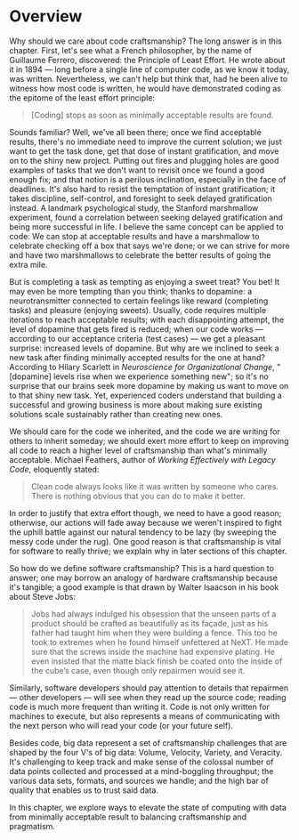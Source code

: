 # Overview

Why should we care about code craftsmanship? The long answer is in this chapter.
First, let's see what a French philosopher, by the name of Guillaume Ferrero,
discovered: the Principle of Least Effort. He wrote about it in 1894 — long
before a single line of computer code, as we know it today, was written.
Nevertheless, we can't help but think that, had he been alive to witness how
most code is written, he would have demonstrated coding as the epitome
of the least effort principle:
>[Coding] stops as soon as minimally acceptable results are found.

Sounds familiar? Well, we've all been there; once we find acceptable results,
there's no immediate need to improve the current solution; we just want to get
the task done, get that dose of instant gratification, and move on to the shiny
new project. Putting out fires and plugging holes are good examples of tasks
that we don't want to revisit once we found a good enough fix; and that notion
is a perilous inclination, especially in the face of deadlines. It's also hard
to resist the temptation of instant gratification; it takes discipline,
self-control, and foresight to seek delayed gratification instead.
A landmark psychological study, the Stanford marshmallow experiment,
found a correlation between seeking delayed gratification and being more
successful in life. I believe the same concept can be applied to code:
We can stop at acceptable results and have a marshmallow to celebrate
checking off a box that says we're done; or we can strive for more and have two
marshmallows to celebrate the better results of going the extra mile.

But is completing a task as tempting as enjoying a sweet treat? You bet!
It may even be more tempting than you think; thanks to dopamine:
a neurotransmitter connected to certain feelings like reward (completing tasks)
and pleasure (enjoying sweets). Usually, code requires multiple iterations
to reach acceptable results; with each disappointing attempt, the level
of dopamine that gets fired is reduced; when our code works — according to our
acceptance criteria (test cases) — we get a pleasant surprise: increased levels
of dopamine. But why are we inclined to seek a new task after finding
minimally accepted results for the one at hand? According to Hilary Scarlett
in *Neuroscience for Organizational Change*, "[dopamine] levels rise when we
experience something new"; so it's no surprise that our brains seek more
dopamine by making us want to move on to that shiny new task. Yet, experienced
coders understand that building a successful and growing business is more about
making sure existing solutions scale sustainably rather than creating new ones.

We should care for the code we inherited, and the code we are writing for others
to inherit someday; we should exert more effort to keep on improving all code
to reach a higher level of craftsmanship than what's minimally acceptable.
Michael Feathers, author of *Working Effectively with Legacy Code*, eloquently
stated:
>Clean code always looks like it was written by someone who cares.
>There is nothing obvious that you can do to make it better.

In order to justify that extra effort though, we need to have a good reason;
otherwise, our actions will fade away because we weren't inspired to fight
the uphill battle against our natural tendency to be lazy (by sweeping the messy
code under the rug). One good reason is that craftsmanship is vital for software
to really thrive; we explain why in later sections of this chapter.

So how do we define software craftsmanship? This is a hard question to answer;
one may borrow an analogy of hardware craftsmanship because it's tangible;
a good example is that drawn by Walter Isaacson in his book about Steve Jobs:
>Jobs had always indulged his obsession that the unseen parts of a product
>should be crafted as beautifully as its façade, just as his father had taught
>him when they were building a fence. This too he took to extremes when he found
>himself unfettered at NeXT. He made sure that the screws inside the machine had
>expensive plating. He even insisted that the matte black finish be coated
>onto the inside of the cube’s case, even though only repairmen would see it.

Similarly, software developers should pay attention to details that repairmen —
other developers — will see when they read up the source code; reading code is
much more frequent than writing it. Code is not only written for machines
to execute, but also represents a means of communicating with the next person
who will read your code (or your future self).

Besides code, big data represent a set of craftsmanship challenges that are
shaped by the four V's of big data: Volume, Velocity, Variety, and Veracity.
It's challenging to keep track and make sense of the colossal number of data
points collected and processed at a mind-boggling throughput; the various data
sets, formats, and sources we handle; and the high bar of quality that enables
us to trust said data.

In this chapter, we explore ways to elevate the state of computing with data
from minimally acceptable result to balancing craftsmanship and pragmatism.
